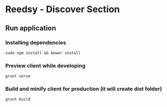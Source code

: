 # Reedsy - Discover Section

## Run application

### Installing dependencies

    sudo npm install && bower install

### Preview client while developing

    grunt serve

### Build and minify client for production (it will create dist folder)

    grunt build
